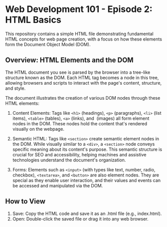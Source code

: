 # Web Development 101 - Episode 2: HTML Basics
This repository contains a simple HTML file demonstrating fundamental HTML concepts for web page creation, with a focus on how these elements form the Document Object Model (DOM).

## Overview: HTML Elements and the DOM
The HTML document you see is parsed by the browser into a tree-like structure known as the DOM. Each HTML tag becomes a node in this tree, allowing browsers and scripts to interact with the page's content, structure, and style.

The document illustrates the creation of various DOM nodes through these HTML elements:

1. Content Elements: Tags like `<h1>` (headings), `<p>` (paragraphs), `<li>` (list items), `<table>` (tables), `<a>` (links), and <img> (images) all form element nodes in the DOM. These nodes hold the content that's rendered visually on the webpage.

2. Semantic HTML: Tags like `<section>` create semantic element nodes in the DOM. While visually similar to a `<div>`, a `<section>` node conveys specific meaning about its content's purpose. This semantic structure is crucial for SEO and accessibility, helping machines and assistive technologies understand the document's organization.

3. Forms: Elements such as `<input>` (with types like text, number, radio, checkbox), `<textarea>`, and `<button>` are also element nodes. They are special as they enable user interaction, and their values and events can be accessed and manipulated via the DOM.

## How to View
1. Save: Copy the HTML code and save it as an .html file (e.g., index.html).
2. Open: Double-click the saved file or drag it into any web browser.
